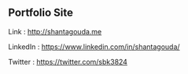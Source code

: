 ## Portfolio Site

Link : http://shantagouda.me

LinkedIn : https://www.linkedin.com/in/shantagouda/

Twitter : https://twitter.com/sbk3824
